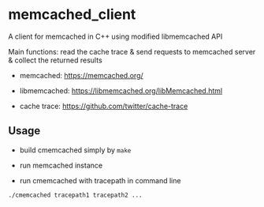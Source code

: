 # memcached_client

A client for memcached in C++ using modified libmemcached API

Main functions: read the cache trace & send requests to memcached server & collect the returned results

- memcached: https://memcached.org/

- libmemcached: https://libmemcached.org/libMemcached.html

- cache trace: https://github.com/twitter/cache-trace

## Usage

- build cmemcached simply by `make`

- run memcached instance

- run cmemcached with tracepath in command line

```
./cmemcached tracepath1 tracepath2 ...
```
